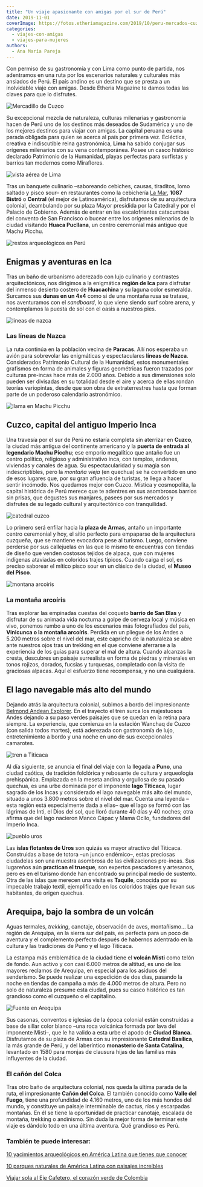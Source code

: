 ```yaml
---
title: "Un viaje apasionante con amigas por el sur de Perú"
date: 2019-11-01
coverImage: https://fotos.etheriamagazine.com/2019/10/peru-mercados-cuzco.jpg
categories: 
  - viajes-con-amigas
  - viajes-para-mujeres
authors: 
  - Ana María Pareja
---
```


Con permiso de su gastronomía y con Lima como punto de partida, nos adentramos en una ruta por los escenarios naturales y culturales más ansiados de Perú. El país andino es un destino que se presta a un inolvidable viaje con amigas. Desde Etheria Magazine te damos todas las claves para que lo disfrutes.

![Mercadillo de Cuzco](https://fotos.etheriamagazine.com/2019/10/peru-mercados-cuzco-900x600.jpg "Mercadillo de Cuzco. © Willian Justen de Vasconcellos")

Su excepcional mezcla de naturaleza, culturas milenarias y gastronomía hacen de Perú uno 
de los destinos más deseados de Sudamérica y uno de los mejores destinos para viajar con 
amigas. La capital peruana es una parada obligada para quien se acerca al país por 
primera vez. Ecléctica, creativa e indiscutible reina gastronómica, **Lima** ha sabido 
conjugar sus orígenes milenarios con su vena contemporánea. Posee un casco histórico 
declarado Patrimonio de la Humanidad, playas perfectas para surfistas y barrios tan 
modernos como Miraflores. 

![vista aérea de Lima](https://fotos.etheriamagazine.com/2019/10/peru-lima-malecon-cisnero-900x594.jpg "Malecón Cisneros, en Lima. © Willian Justen de Vasconcellos")

Tras un banquete culinario –saboreando cebiches, causas, tiraditos, lomo saltado y pisco 
sour– en restaurantes como la cebichería [La Mar](https://lamarcebicheria.com/es/Lima), 
**1087 Bistró** o **Central** (el mejor de Latinoamérica), disfrutamos de su 
arquitectura colonial, deambulando por su plaza Mayor presidida por la Catedral y por el 
Palacio de Gobierno. Además de entrar en las escalofriantes catacumbas del convento de 
San Francisco o bucear entre los orígenes milenarios de la ciudad visitando **Huaca 
Pucllana**, un centro ceremonial más antiguo que Machu Picchu. 

![restos arqueológicos en Perú](https://fotos.etheriamagazine.com/2019/10/viaje-peru-huaca-pucllana-900x602.jpg "Huaca Pucllana. ©PB")

## Enigmas y aventuras en Ica

Tras un baño de urbanismo aderezado con lujo culinario y contrastes arquitectónicos, nos 
dirigimos a la enigmática **región de Ica** para disfrutar del inmenso desierto costero 
de **Huacachina** y su laguna color esmeralda. Surcamos sus **dunas en un 4x4** como si 
de una montaña rusa se tratase, nos aventuramos con el _sandboard_, lo que viene siendo 
surf sobre arena, y contemplamos la puesta de sol con el oasis a nuestros pies. 

![lineas de nazca](https://fotos.etheriamagazine.com/2019/10/peru-nazca-900x575.jpg "Líneas de Nazca. © Marco Topete")

### Las líneas de Nazca

La ruta continúa en la población vecina de **Paracas**. Allí nos esperaba un avión para 
sobrevolar las enigmáticas y espectaculares **líneas de Nazca**. Considerados Patrimonio 
Cultural de la Humanidad, estos monumentales grafismos en forma de animales y figuras 
geométricas fueron trazados por culturas pre-incas hace más de 2.000 años. Debido a sus 
dimensiones solo pueden ser divisadas en su totalidad desde el aire y acerca de ellas 
rondan teorías variopintas, desde que son obra de extraterrestres hasta que forman parte 
de un poderoso calendario astronómico. 

![llama en Machu Picchu](https://fotos.etheriamagazine.com/2019/10/viaje-peru-mujeres-900x600.jpg "Machu Picchu (Perú). ©PB")

## Cuzco, capital del antiguo Imperio Inca

Una travesía por el sur de Perú no estaría completa sin aterrizar en **Cuzco**, la 
ciudad más antigua del continente americano y la **puerta de entrada al legendario Machu 
Picchu**; ese emporio megalítico que antaño fue un centro político, religioso y 
administrativo inca, con templos, andenes, viviendas y canales de agua. Su 
espectacularidad y su magia son indescriptibles, pero la _montaña vieja_ (en quechua) se 
ha convertido en uno de esos lugares que, por su gran afluencia de turistas, te llega a 
hacer sentir incómodo. Nos quedamos mejor con Cuzco. Mística y cosmopolita, la capital 
histórica de Perú merece que te adentres en sus asombrosos barrios sin prisas, que 
degustes sus manjares, pasees por sus mercados y disfrutes de su legado cultural y 
arquitectónico con tranquilidad. 

![catedral cuzco](https://fotos.etheriamagazine.com/2019/10/peru-catedral-cuzco-668x1024.jpg "Gran puerta de la catedral de Cuzco. © Willian Justen de Vasconcellos")

Lo primero será enfilar hacia la **plaza de Armas**, antaño un importante centro 
ceremonial y hoy, el sitio perfecto para empaparse de la arquitectura cuzqueña, que se 
mantiene evocadora pese al turismo. Luego, conviene perderse por sus callejuelas en las 
que lo mismo te encuentras con tiendas de diseño que venden costosos tejidos de alpaca, 
que con mujeres indígenas ataviadas en coloridos trajes típicos. Cuando caiga el sol, es 
preciso saborear el mítico pisco sour en un clásico de la ciudad, el **Museo del 
Pisco**. 

![montana arcoiris](https://fotos.etheriamagazine.com/2019/10/peru-tierras-arcoiris-900x600.jpg "Vinicunca o la montaña Arcoíris. © Roi Dimor")

### La montaña arcoíris

Tras explorar las empinadas cuestas del coqueto **barrio de San Blas** y disfrutar de su 
animada vida nocturna a golpe de cerveza local y música en vivo, ponemos rumbo a uno de 
los escenarios más fotografiados del país, **Vinicunca o la montaña arcoíris**. Perdida 
en un pliegue de los Andes a 5.200 metros sobre el nivel del mar, este capricho de la 
naturaleza se abre ante nuestros ojos tras un trekking en el que conviene aferrarse a la 
experiencia de los guías para superar el mal de altura. Cuando alcanzas la cresta, 
descubres un paisaje surrealista en forma de piedras y minerales en tonos rojizos, 
dorados, fucsias y turquesas, completado con la visita de graciosas alpacas. Aquí el 
esfuerzo tiene recompensa, y no una cualquiera. 

## El lago navegable más alto del mundo

Dejando atrás la arquitectura colonial, subimos a bordo del impresionante [Belmond 
Andean 
Explorer](https://www.belmond.com/es/trains/south-america/peru/belmond-andean-explorer/). 
En el trayecto el tren surca los majestuosos Andes dejando a su paso verdes paisajes que 
se quedan en la retina para siempre. La experiencia, que comienza en la estación Wanchaq 
de Cuzco (con salida todos martes), está aderezada con gastronomía de lujo, 
entretenimiento a bordo y una noche en uno de sus excepcionales camarotes. 

![tren a Titicaca](https://fotos.etheriamagazine.com/2019/10/belmond-andean-explorer-900x493.jpg "© Belmond Andean Explorer.")

Al día siguiente, se anuncia el final del viaje con la llegada a **Puno**, una ciudad 
caótica, de tradición folclórica y rebosante de cultura y arqueología prehispánica. 
Emplazada en la meseta andina y orgullosa de su pasado quechua, es una urbe dominada por 
el imponente **lago Titicaca**, lugar sagrado de los Incas y considerado el lago 
navegable más alto del mundo, situado a unos 3.800 metros sobre el nivel del mar. Cuenta 
una leyenda –esta región está especialmente dada a ellas– que el lago se formó con las 
lágrimas de Inti, el Dios del sol, que lloró durante 40 días y 40 noches; otra afirma 
que del lago nacieron Manco Cápac y Mama Ocllo, fundadores del Imperio Inca. 

![pueblo uros](https://fotos.etheriamagazine.com/2019/10/peru-puno-titicaca-900x579.jpg "Islas flotantes del lago Titicaca. © Sandro Ayalo")

Las **islas flotantes de Uros** son quizás es mayor atractivo del Titicaca. Construidas 
a base de totora –un junco endémico–, estas preciosas ciudadelas son una muestra 
asombrosa de las civilizaciones pre-incas. Sus lugareños aún **practican el trueque**, 
son expertos pescadores y artesanos, pero es en el turismo donde han encontrado su 
principal medio de sustento. Otra de las islas que merecen una visita es **Taquile**, 
conocida por su impecable trabajo textil, ejemplificado en los coloridos trajes que 
llevan sus habitantes, de origen quechua. 

## Arequipa, bajo la sombra de un volcán

Aguas termales, _trekking_, canotaje, observación de aves, montañismo... La región de 
Arequipa, en la sierra sur del país, es perfecta para un poco de aventura y el 
complemento perfecto después de habernos adentrado en la cultura y las tradiciones de 
Puno y el lago Titicaca. 

La estampa más emblemática de la ciudad tiene el **volcán Misti** como telón de fondo. 
Aun activo y con casi 6.000 metros de altitud, es uno de los mayores reclamos de 
Arequipa, en especial para los asiduos del senderismo. Se puede realizar una expedición 
de dos días, pasando la noche en tiendas de campaña a más de 4.000 metros de altura. 
Pero no solo de naturaleza presume esta ciudad, pues su casco histórico es tan grandioso 
como el cuzqueño o el capitalino. 

![Fuente en Arequipa](https://fotos.etheriamagazine.com/2019/10/peru-convento-santa-catalina-arequipa-900x671.jpg "Monasterio de Santa Catalina, en Arequipa. © Martín Espinoza")

Sus casonas, conventos e iglesias de la época colonial están construidas a base de 
sillar color blanco –una roca volcánica formada por lava del imponente Misti–, que le ha 
valido a esta urbe el apodo de **Ciudad Blanca.** Disfrutamos de su plaza de Armas con 
su impresionante **Catedral Basílica**, la más grande de Perú, y del laberíntico 
**monasterio de Santa Catalina**, levantado en 1580 para monjas de clausura hijas de las 
familias más influyentes de la ciudad. 

### El cañón del Colca

Tras otro baño de arquitectura colonial, nos queda la última parada de la ruta, el 
impresionante **Cañón del Colca**. El también conocido como **Valle del Fuego**, tiene 
una profundidad de 4.160 metros, uno de los más hondos del mundo, y constituye un 
paisaje interminable de cactus, ríos y escarpadas montañas. En él se tiene la 
oportunidad de practicar canotaje, escalada de montaña, trekking o andinismo. Sin duda 
la mejor forma de terminar este viaje es dándolo todo en una última aventura. Qué 
grandioso es Perú. 

### También te puede interesar:

[10 yacimientos arqueológicos en América Latina que tienes que 
conocer](https://etheriamagazine.com/2019/05/29/10-yacimientos-arqueologicos-america-latina/) 

[10 parques naturales de América Latina con paisajes 
increíbles](https://etheriamagazine.com/2021/10/21/parques-naturales-de-america-latina/) 

[Viajar sola al Eje Cafetero, el corazón verde de 
Colombia](https://etheriamagazine.com/2019/01/28/viajar-sola-al-eje-cafetero-colombia/)
